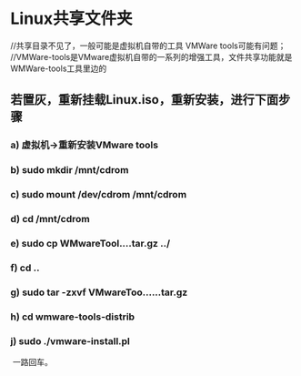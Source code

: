 # Linux共享文件夹

//共享目录不见了，一般可能是虚拟机自带的工具 VMWare tools可能有问题；
//VMWare-tools是VMware虚拟机自带的一系列的增强工具，文件共享功能就是WMWare-tools工具里边的

## 若置灰，重新挂载Linux.iso，重新安装，进行下面步骤

### a) 虚拟机->重新安装VMware tools

### b)	 sudo mkdir /mnt/cdrom

### c) 	sudo mount /dev/cdrom /mnt/cdrom

### d)	 cd /mnt/cdrom

### e)	 sudo cp WMwareTool....tar.gz  ../

### f) 	cd ..

### g)	sudo tar -zxvf VMwareToo......tar.gz

### h)	cd wmware-tools-distrib

### j)	sudo ./vmware-install.pl

​		一路回车。